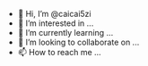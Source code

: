 - 👋 Hi, I’m @caicai5zi
- 👀 I’m interested in ...
- 🌱 I’m currently learning ...
- 💞️ I’m looking to collaborate on ...
- 📫 How to reach me ...

<!---
caicai5zi/caicai5zi is a ✨ special ✨ repository because its `README.md` (this file) appears on your GitHub profile.
You can click the Preview link to take a look at your changes.
--->
